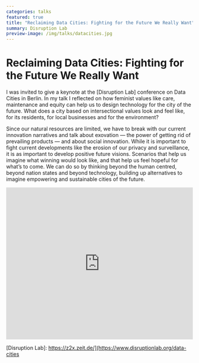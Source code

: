 ```yaml
---
categories: talks
featured: true
title: "Reclaiming Data Cities: Fighting for the Future We Really Want"
summary: Disruption Lab
preview-image: /img/talks/datacities.jpg
---
```


# Reclaiming Data Cities: Fighting for the Future We Really Want

I was invited to give a keynote at the [Disruption Lab] conference on Data Cities in Berlin. 
In my talk I reflected on how feminist values like care, maintenance and equity can help us to design technology for the city of the future. What does a city based on intersectional values look and feel like, for its residents, for local businesses and for the environment?

Since our natural resources are limited, we have to break with our current innovation narratives and talk about exovation — the power of getting rid of prevailing products — and about social innovation. While it is important to fight current developments like the erosion of our privacy and surveillance, it is as important to develop positive future visions. Scenarios that help us imagine what winning would look like, and that help us feel hopeful for what’s to come. We can do so by thinking beyond the human centred, beyond nation states and beyond technology, building up alternatives to imagine empowering and sustainable cities of the future.

<div>
    <iframe width="100%" height="410px" src="https://youtu.be/cEehhSzbnu0?t=3170" frameborder="0" allow="encrypted-media; picture-in-picture" allowfullscreen></iframe>
</div>

[Disruption Lab]: https://z2x.zeit.de/](https://www.disruptionlab.org/data-cities
